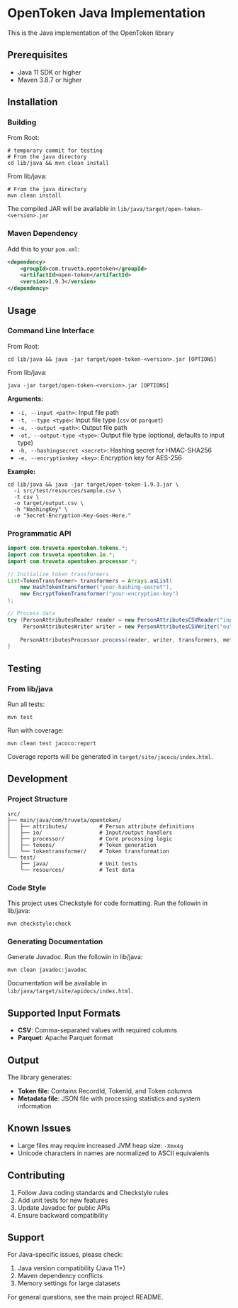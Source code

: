 # OpenToken Java Implementation

This is the Java implementation of the OpenToken library

## Prerequisites

- Java 11 SDK or higher
- Maven 3.8.7 or higher

## Installation

### Building

From Root:
```shell
# temporary commit for testing
# From the java directory
cd lib/java && mvn clean install
```

From lib/java:
```shell
# From the java directory
mvn clean install
```

The compiled JAR will be available in `lib/java/target/open-token-<version>.jar`

### Maven Dependency

Add this to your `pom.xml`:

```xml
<dependency>
    <groupId>com.truveta.opentoken</groupId>
    <artifactId>open-token</artifactId>
    <version>1.9.3</version>
</dependency>
```

## Usage

### Command Line Interface

From Root:
```shell
cd lib/java && java -jar target/open-token-<version>.jar [OPTIONS]
```

From lib/java:
```shell
java -jar target/open-token-<version>.jar [OPTIONS]
```

**Arguments:**
- `-i, --input <path>`: Input file path
- `-t, --type <type>`: Input file type (`csv` or `parquet`)
- `-o, --output <path>`: Output file path
- `-ot, --output-type <type>`: Output file type (optional, defaults to input type)
- `-h, --hashingsecret <secret>`: Hashing secret for HMAC-SHA256
- `-e, --encryptionkey <key>`: Encryption key for AES-256

**Example:**
```shell
cd lib/java && java -jar target/open-token-1.9.3.jar \
  -i src/test/resources/sample.csv \
  -t csv \
  -o target/output.csv \
  -h "HashingKey" \
  -e "Secret-Encryption-Key-Goes-Here."
```

### Programmatic API

```java
import com.truveta.opentoken.tokens.*;
import com.truveta.opentoken.io.*;
import com.truveta.opentoken.processor.*;

// Initialize token transformers
List<TokenTransformer> transformers = Arrays.asList(
    new HashTokenTransformer("your-hashing-secret"),
    new EncryptTokenTransformer("your-encryption-key")
);

// Process data
try (PersonAttributesReader reader = new PersonAttributesCSVReader("input.csv");
     PersonAttributesWriter writer = new PersonAttributesCSVWriter("output.csv")) {
    
    PersonAttributesProcessor.process(reader, writer, transformers, metadata);
}
```

## Testing

### From lib/java
Run all tests:
```shell
mvn test
```

Run with coverage:
```shell
mvn clean test jacoco:report
```

Coverage reports will be generated in `target/site/jacoco/index.html`.

## Development

### Project Structure

```
src/
├── main/java/com/truveta/opentoken/
│   ├── attributes/          # Person attribute definitions
│   ├── io/                  # Input/output handlers
│   ├── processor/           # Core processing logic
│   ├── tokens/              # Token generation
│   └── tokentransformer/    # Token transformation
└── test/
    ├── java/                # Unit tests
    └── resources/           # Test data
```

### Code Style

This project uses Checkstyle for code formatting. Run the followin in lib/java:
```shell
mvn checkstyle:check
```

### Generating Documentation

Generate Javadoc. Run the followin in lib/java:
```shell
mvn clean javadoc:javadoc
```

Documentation will be available in `lib/java/target/site/apidocs/index.html`.

## Supported Input Formats

- **CSV**: Comma-separated values with required columns
- **Parquet**: Apache Parquet format

## Output

The library generates:
- **Token file**: Contains RecordId, TokenId, and Token columns
- **Metadata file**: JSON file with processing statistics and system information

## Known Issues

- Large files may require increased JVM heap size: `-Xmx4g`
- Unicode characters in names are normalized to ASCII equivalents

## Contributing

1. Follow Java coding standards and Checkstyle rules
2. Add unit tests for new features
3. Update Javadoc for public APIs
4. Ensure backward compatibility

## Support

For Java-specific issues, please check:
1. Java version compatibility (Java 11+)
2. Maven dependency conflicts
3. Memory settings for large datasets

For general questions, see the main project README.

